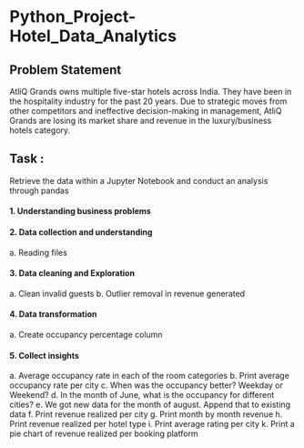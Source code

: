 # Python_Project-Hotel_Data_Analytics

## Problem Statement 

AtliQ Grands owns multiple five-star hotels across India. They have been in the hospitality industry for the past 20 years. Due to strategic moves from other competitors and ineffective decision-making in management, AtliQ Grands are losing its market share and revenue in the luxury/business hotels category.

## Task : 

Retrieve the data within a Jupyter Notebook and conduct an analysis through pandas 

#### 1. Understanding business problems 

#### 2. Data collection and understanding 
  a. Reading files 
  
#### 3. Data cleaning and Exploration 
  a. Clean invalid guests
  b. Outlier removal in revenue generated
  
#### 4. Data transformation 
  a. Create occupancy percentage column
  
#### 5. Collect insights 
  a. Average occupancy rate in each of the room categories
  b. Print average occupancy rate per city
  c. When was the occupancy better? Weekday or Weekend?
  d. In the month of June, what is the occupancy for different cities?
  e. We got new data for the month of august. Append that to existing data
  f. Print revenue realized per city
  g. Print month by month revenue
  h. Print revenue realized per hotel type
  i. Print average rating per city
  k. Print a pie chart of revenue realized per booking platform
